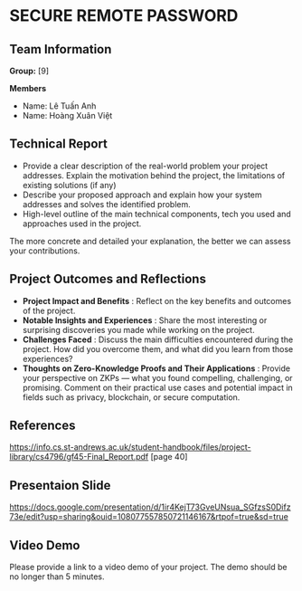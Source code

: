 # SECURE REMOTE PASSWORD

## Team Information
**Group:** [9]

**Members**

- Name: Lê Tuấn Anh
- Name: Hoàng Xuân Việt

  

## Technical Report

- Provide a clear description of the real-world problem your project addresses. Explain the motivation behind the project, the limitations of existing solutions (if any)
- Describe your proposed approach and explain how your system addresses and solves the identified problem.
- High-level outline of the main technical components, tech you used and approaches used in the project.

The more concrete and detailed your explanation, the better we can assess your contributions.

## Project Outcomes and Reflections

- **Project Impact and Benefits** : Reflect on the key benefits and outcomes of the project. 
- **Notable Insights and Experiences** : Share the most interesting or surprising discoveries you made while working on the project. 
- **Challenges Faced** : Discuss the main difficulties encountered during the project. How did you overcome them, and what did you learn from those experiences?
- **Thoughts on Zero-Knowledge Proofs and Their Applications** : Provide your perspective on ZKPs — what you found compelling, challenging, or promising. Comment on their practical use cases and potential impact in fields such as privacy, blockchain, or secure computation.

## References

https://info.cs.st-andrews.ac.uk/student-handbook/files/project-library/cs4796/gf45-Final_Report.pdf [page 40]

## Presentaion Slide
https://docs.google.com/presentation/d/1ir4KejT73GveUNsua_SGfzsS0Difz73e/edit?usp=sharing&ouid=108077557850721146167&rtpof=true&sd=true

## Video Demo 

Please provide a link to a video demo of your project. The demo should be no longer than 5 minutes.

